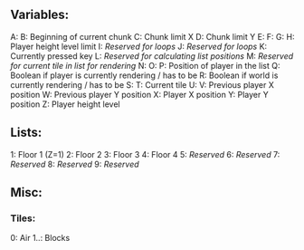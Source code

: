 ## Variables:
A:
B: Beginning of current chunk
C: Chunk limit X
D: Chunk limit Y
E:
F:
G:
H: Player height level limit
I: *Reserved for loops*
J: *Reserved for loops*
K: Currently pressed key
L: *Reserved for calculating list positions*
M: *Reserved for current tile in list for rendering*
N:
O:
P: Position of player in the list
Q: Boolean if player is currently rendering / has to be
R: Boolean if world is currently rendering / has to be
S:
T: Current tile
U:
V: Previous player X position
W: Previous player Y position
X: Player X position
Y: Player Y position
Z: Player height level

## Lists:
1: Floor 1 (Z=1)
2: Floor 2
3: Floor 3
4: Floor 4
5: *Reserved*
6: *Reserved*
7: *Reserved*
8: *Reserved*
9: *Reserved*

## Misc:
### Tiles:
0: Air
1..: Blocks
